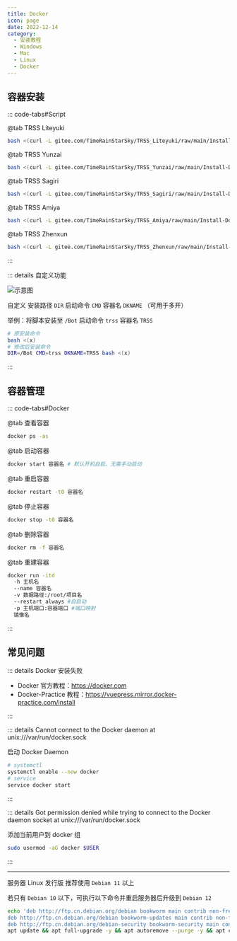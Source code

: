 ```yaml
---
title: Docker
icon: page
date: 2022-12-14
category:
  - 安装教程
  - Windows
  - Mac
  - Linux
  - Docker
---
```


## 容器安装

::: code-tabs#Script

@tab TRSS Liteyuki

```sh
bash <(curl -L gitee.com/TimeRainStarSky/TRSS_Liteyuki/raw/main/Install-Docker.sh)
```

@tab TRSS Yunzai

```sh
bash <(curl -L gitee.com/TimeRainStarSky/TRSS_Yunzai/raw/main/Install-Docker.sh)
```

@tab TRSS Sagiri

```sh
bash <(curl -L gitee.com/TimeRainStarSky/TRSS_Sagiri/raw/main/Install-Docker.sh)
```

@tab TRSS Amiya

```sh
bash <(curl -L gitee.com/TimeRainStarSky/TRSS_Amiya/raw/main/Install-Docker.sh)
```

@tab TRSS Zhenxun

```sh
bash <(curl -L gitee.com/TimeRainStarSky/TRSS_Zhenxun/raw/main/Install-Docker.sh)
```

:::

::: details 自定义功能

![示意图](./Docker.svg)

自定义 安装路径 `DIR` 启动命令 `CMD` 容器名 `DKNAME` （可用于多开）

举例：将脚本安装至 `/Bot` 启动命令 `trss` 容器名 `TRSS`

```sh
# 原安装命令
bash <(x)
# 修改后安装命令
DIR=/Bot CMD=trss DKNAME=TRSS bash <(x)
```

:::

## 容器管理

::: code-tabs#Docker

@tab 查看容器
```sh
docker ps -as
```

@tab 启动容器

```sh
docker start 容器名 # 默认开机自启，无需手动启动
```

@tab 重启容器

```sh
docker restart -t0 容器名
```

@tab 停止容器

```sh
docker stop -t0 容器名
```

@tab 删除容器

```sh
docker rm -f 容器名
```

@tab 重建容器

```sh
docker run -itd
  -h 主机名
  --name 容器名
  -v 数据路径:/root/项目名
  --restart always #自启动
  -p 主机端口:容器端口 #端口映射
  镜像名
```

:::

## 常见问题

::: details Docker 安装失败

- Docker 官方教程：<https://docker.com>
- Docker-Practice 教程：<https://vuepress.mirror.docker-practice.com/install>

:::

::: details Cannot connect to the Docker daemon at unix:///var/run/docker.sock

启动 Docker Daemon

```sh
# systemctl
systemctl enable --now docker
# service
service docker start
```

:::

::: details Got permission denied while trying to connect to the Docker daemon socket at unix:///var/run/docker.sock

添加当前用户到 docker 组

```sh
sudo usermod -aG docker $USER
```

:::

---

服务器 Linux 发行版 推荐使用 `Debian 11` 以上

若只有 `Debian 10` 以下，可执行以下命令并重启服务器后升级到 `Debian 12`

```sh
echo 'deb http://ftp.cn.debian.org/debian bookworm main contrib non-free
deb http://ftp.cn.debian.org/debian bookworm-updates main contrib non-free
deb http://ftp.cn.debian.org/debian-security bookworm-security main contrib non-free'>/etc/apt/sources.list
apt update && apt full-upgrade -y && apt autoremove --purge -y && apt clean
```